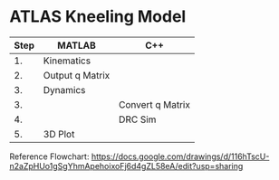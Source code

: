 # ATLAS Kneeling Model

| Step | MATLAB| C++ |
| ------------- | ------------- | ------------- |
| 1. | Kinematics  | |
| 2. | Output q Matrix  | |
| 3. | Dynamics | |
| 3. | |  Convert q Matrix |
| 4. | |  DRC Sim |
| 5. | 3D Plot| |

Reference Flowchart:
https://docs.google.com/drawings/d/116hTscU-n2aZpHUo1gSgYhmApehoixoFj6d4gZL58eA/edit?usp=sharing

